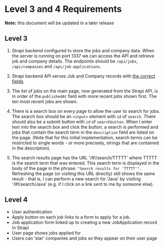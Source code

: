 # Level 3 and 4 Requirements

__Note:__ this document will be updated in a later release

## Level 3

1. Strapi backend configured to store the jobs and company data.  When the server
is running on port 1337 we can access the API and retrieve job and company details.
The endpoints should be `/api/jobs`, `/api/companies` and `/api/job-applications`.

2. Strapi backend API serves Job and Company records with [the correct fields](data.md).

3. The list of jobs on the main page, now generated from the Strapi API,
is in order of the `publishedAt` field
with more recent jobs shown first.   The ten most recent jobs are shown.  

4. There is a search box on every page to allow the user to search for jobs. 
The search box should be an `<input>` element with `id` of `search`. There
should also be a submit button with `id` of `searchbutton`. 
When I enter text into the search box and click the button, a search is performed
and jobs that contain the search term in the `description` field are
listed on the page.  (Note that for this initial implementation, search
terms can be restricted to single words - or more precisely, strings that are
contained in the description).

5. The search results page has the URL '/#!/search/TTTTT' where TTTTT is the 
search term that was entered.  This search term is displayed in the body
of the page in the phrase: `"Search results for 'TTTTT'"`.   Refreshing
the page (or visiting this URL directly) still shows the same result - that
is, I can perform a new search for 'Java' by visiting '/#!/search/Java' (e.g.
if I click on a link sent to me by someone else).

## Level 4

* User authentication
* Apply button on each job links to a form to apply for a job.
* Job application form linked up to creating a new JobApplication record in Strapi
* User page shows jobs applied for
* Users can 'star' companies and jobs so they appear on their user page
